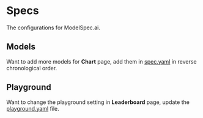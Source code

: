 # Specs

The configurations for ModelSpec.ai.

## Models

Want to add more models for **Chart** page, add them in [spec.yaml](spec.yaml) in reverse chronological order.

## Playground

Want to change the playground setting in **Leaderboard** page, update the [playground.yaml](playground.yaml) file.
